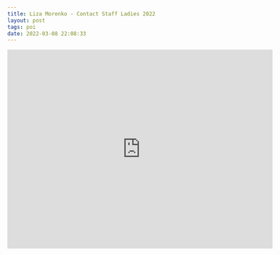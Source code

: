 ```yaml
---
title: Liza Morenko - Contact Staff Ladies 2022
layout: post
tags: poi
date: 2022-03-08 22:08:33
---
```

<iframe width="603" height="452" src="https://www.youtube.com/embed/8eSTXp7pikI" frameborder="0" allowfullscreen="true"></iframe>

